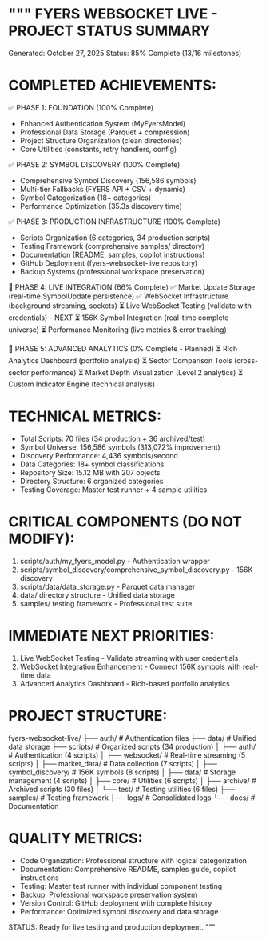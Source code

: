 """
FYERS WEBSOCKET LIVE - PROJECT STATUS SUMMARY
==============================================
Generated: October 27, 2025
Status: 85% Complete (13/16 milestones)

COMPLETED ACHIEVEMENTS:
=======================

✅ PHASE 1: FOUNDATION (100% Complete)
   - Enhanced Authentication System (MyFyersModel)
   - Professional Data Storage (Parquet + compression)
   - Project Structure Organization (clean directories)
   - Core Utilities (constants, retry handlers, config)

✅ PHASE 2: SYMBOL DISCOVERY (100% Complete)  
   - Comprehensive Symbol Discovery (156,586 symbols)
   - Multi-tier Fallbacks (FYERS API + CSV + dynamic)
   - Symbol Categorization (18+ categories)
   - Performance Optimization (35.3s discovery time)

✅ PHASE 3: PRODUCTION INFRASTRUCTURE (100% Complete)
   - Scripts Organization (6 categories, 34 production scripts)
   - Testing Framework (comprehensive samples/ directory)
   - Documentation (README, samples, copilot instructions)
   - GitHub Deployment (fyers-websocket-live repository)
   - Backup Systems (professional workspace preservation)

🔄 PHASE 4: LIVE INTEGRATION (66% Complete)
   ✅ Market Update Storage (real-time SymbolUpdate persistence)
   ✅ WebSocket Infrastructure (background streaming, sockets)
   ⏳ Live WebSocket Testing (validate with credentials) - NEXT
   ⏳ 156K Symbol Integration (real-time complete universe)
   ⏳ Performance Monitoring (live metrics & error tracking)

📅 PHASE 5: ADVANCED ANALYTICS (0% Complete - Planned)
   ⏳ Rich Analytics Dashboard (portfolio analysis)
   ⏳ Sector Comparison Tools (cross-sector performance)
   ⏳ Market Depth Visualization (Level 2 analytics)
   ⏳ Custom Indicator Engine (technical analysis)

TECHNICAL METRICS:
==================
- Total Scripts: 70 files (34 production + 36 archived/test)
- Symbol Universe: 156,586 symbols (313,072% improvement)
- Discovery Performance: 4,436 symbols/second
- Data Categories: 18+ symbol classifications
- Repository Size: 15.12 MB with 207 objects
- Directory Structure: 6 organized categories
- Testing Coverage: Master test runner + 4 sample utilities

CRITICAL COMPONENTS (DO NOT MODIFY):
====================================
1. scripts/auth/my_fyers_model.py - Authentication wrapper
2. scripts/symbol_discovery/comprehensive_symbol_discovery.py - 156K discovery
3. scripts/data/data_storage.py - Parquet data manager
4. data/ directory structure - Unified data storage
5. samples/ testing framework - Professional test suite

IMMEDIATE NEXT PRIORITIES:
==========================
1. Live WebSocket Testing - Validate streaming with user credentials
2. WebSocket Integration Enhancement - Connect 156K symbols with real-time data
3. Advanced Analytics Dashboard - Rich-based portfolio analytics

PROJECT STRUCTURE:
==================
fyers-websocket-live/
├── auth/                    # Authentication files
├── data/                    # Unified data storage
├── scripts/                 # Organized scripts (34 production)
│   ├── auth/               # Authentication (4 scripts)
│   ├── websocket/          # Real-time streaming (5 scripts)
│   ├── market_data/        # Data collection (7 scripts)
│   ├── symbol_discovery/   # 156K symbols (8 scripts)
│   ├── data/               # Storage management (4 scripts)
│   ├── core/               # Utilities (6 scripts)
│   ├── archive/            # Archived scripts (30 files)
│   └── test/               # Testing utilities (6 files)
├── samples/                # Testing framework
├── logs/                   # Consolidated logs
└── docs/                   # Documentation

QUALITY METRICS:
================
- Code Organization: Professional structure with logical categorization
- Documentation: Comprehensive README, samples guide, copilot instructions
- Testing: Master test runner with individual component testing
- Backup: Professional workspace preservation system
- Version Control: GitHub deployment with complete history
- Performance: Optimized symbol discovery and data storage

STATUS: Ready for live testing and production deployment.
"""